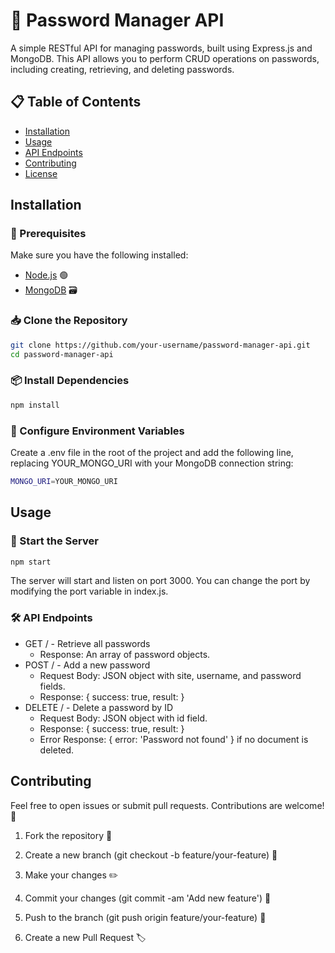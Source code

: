 # 🔐 Password Manager API

A simple RESTful API for managing passwords, built using Express.js and MongoDB. This API allows you to perform CRUD operations on passwords, including creating, retrieving, and deleting passwords.

## 📋 Table of Contents

- [Installation](#installation)
- [Usage](#usage)
- [API Endpoints](#api-endpoints)
- [Contributing](#contributing)
- [License](#license)

## Installation

### 🚀 Prerequisites

Make sure you have the following installed:
- [Node.js](https://nodejs.org/) 🟢
- [MongoDB](https://www.mongodb.com/try/download/community) 🗃️

### 📥 Clone the Repository

```bash
git clone https://github.com/your-username/password-manager-api.git
cd password-manager-api
```

### 📦 Install Dependencies
```bash
npm install
```
### 🔧 Configure Environment Variables
Create a .env file in the root of the project and add the following line, replacing YOUR_MONGO_URI with your MongoDB connection string:
```bash
MONGO_URI=YOUR_MONGO_URI
```
## Usage
### 🚀 Start the Server
```bash
npm start
```
The server will start and listen on port 3000. You can change the port by modifying the port variable in index.js.

### 🛠️ API Endpoints
- GET / - Retrieve all passwords
    - Response: An array of password objects.
- POST / - Add a new password
    - Request Body: JSON object with site, username, and password fields.
    - Response: { success: true, result: <result> }
- DELETE / - Delete a password by ID
    - Request Body: JSON object with id field.
    - Response: { success: true, result: <result> }
    - Error Response: { error: 'Password not found' } if no document is deleted.

## Contributing
Feel free to open issues or submit pull requests. Contributions are welcome! 🤝

1. Fork the repository 🍴

2. Create a new branch (git checkout -b feature/your-feature) 🌿

3. Make your changes ✏️

4. Commit your changes (git commit -am 'Add new feature') 📝

5. Push to the branch (git push origin feature/your-feature) 🚀

6. Create a new Pull Request 🏷️



